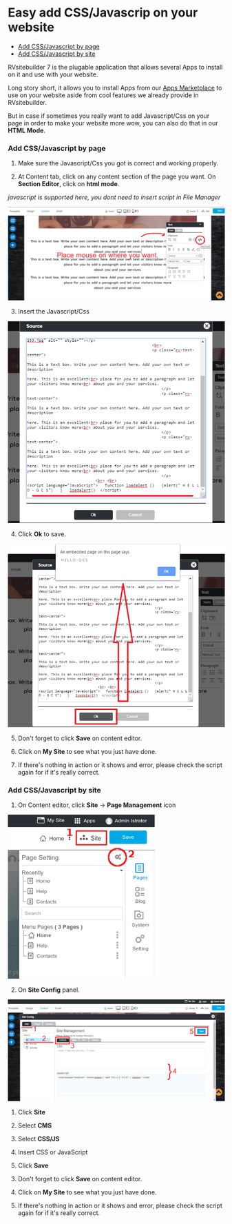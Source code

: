 # Easy add CSS/Javascrip on your website

  - [Add CSS/Javascript by page](#cssjsbypage)
  - [Add CSS/Javascript by site](#cssjsbysite)

RVsitebuilder 7 is the plugable application that allows several Apps to install on it and use with your website. 


Long story short, it allows you to install Apps from our [Apps Marketplace](https://apps.rvsitebuilder.com) to use on your website aside from cool features we already provide in RVsitebuilder.


But in case if sometimes you really want to add Javascript/Css on your page in order to make your website more wow, you can also do that in our **HTML Mode**.


<a name="cssjsbypage"></a>
### Add CSS/Javascript by page

1. Make sure the Javascript/Css you got is correct and working properly.


2. At Content tab, click on any content section of the page you want. On **Section Editor**, click on **html mode**.

*javascript is supported here, you dont need to insert script in File Manager*

![image](images/jscss1.png)


3. Insert the Javascript/Css

![image](images/jscss2.png)


4. Click **Ok** to save.

![image](images/jscss3.png)


5. Don't forget to click **Save** on content editor.


6. Click on **My Site** to see what you just have done.


7. If there's nothing in action or it shows and error, please check the script again for if it's really correct.



<a name="cssjsbysite"></a>
### Add CSS/Javascript by site


1. On Content editor, click **Site** -> **Page Management** icon

![image](images/visibility2.png)


2. On **Site Config** panel.

![image](images/jscss4.png)

1) Click **Site**

2) Select **CMS**

3) Select **CSS/JS**

4) Insert CSS or JavaScript

5) Click **Save**



3. Don't forget to click **Save** on content editor.


4. Click on **My Site** to see what you just have done.


5. If there's nothing in action or it shows and error, please check the script again for if it's really correct.


